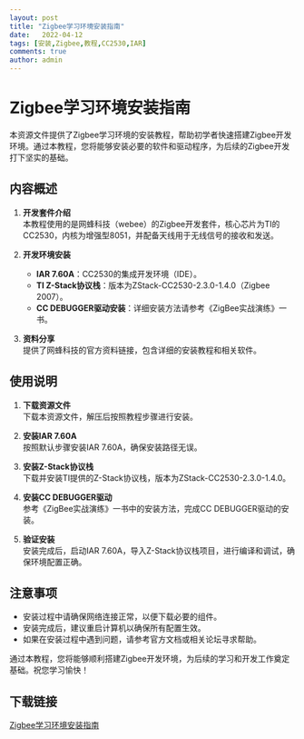 ```yaml
---
layout: post
title: "Zigbee学习环境安装指南"
date:   2022-04-12
tags: [安装,Zigbee,教程,CC2530,IAR]
comments: true
author: admin
---
```

# Zigbee学习环境安装指南

本资源文件提供了Zigbee学习环境的安装教程，帮助初学者快速搭建Zigbee开发环境。通过本教程，您将能够安装必要的软件和驱动程序，为后续的Zigbee开发打下坚实的基础。

## 内容概述

1. **开发套件介绍**  
   本教程使用的是网蜂科技（webee）的Zigbee开发套件，核心芯片为TI的CC2530，内核为增强型8051，并配备天线用于无线信号的接收和发送。

2. **开发环境安装**  
   - **IAR 7.60A**：CC2530的集成开发环境（IDE）。
   - **TI Z-Stack协议栈**：版本为ZStack-CC2530-2.3.0-1.4.0（Zigbee 2007）。
   - **CC DEBUGGER驱动安装**：详细安装方法请参考《ZigBee实战演练》一书。

3. **资料分享**  
   提供了网蜂科技的官方资料链接，包含详细的安装教程和相关软件。

## 使用说明

1. **下载资源文件**  
   下载本资源文件，解压后按照教程步骤进行安装。

2. **安装IAR 7.60A**  
   按照默认步骤安装IAR 7.60A，确保安装路径无误。

3. **安装Z-Stack协议栈**  
   下载并安装TI提供的Z-Stack协议栈，版本为ZStack-CC2530-2.3.0-1.4.0。

4. **安装CC DEBUGGER驱动**  
   参考《ZigBee实战演练》一书中的安装方法，完成CC DEBUGGER驱动的安装。

5. **验证安装**  
   安装完成后，启动IAR 7.60A，导入Z-Stack协议栈项目，进行编译和调试，确保环境配置正确。

## 注意事项

- 安装过程中请确保网络连接正常，以便下载必要的组件。
- 安装完成后，建议重启计算机以确保所有配置生效。
- 如果在安装过程中遇到问题，请参考官方文档或相关论坛寻求帮助。

通过本教程，您将能够顺利搭建Zigbee开发环境，为后续的学习和开发工作奠定基础。祝您学习愉快！

## 下载链接

[Zigbee学习环境安装指南](https://pan.quark.cn/s/05bf0242ae3d)